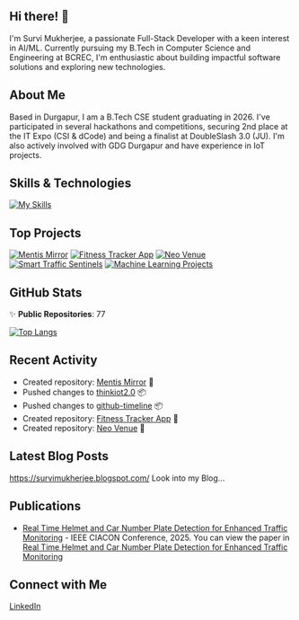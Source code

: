 ## Hi there! 👋

I'm Survi Mukherjee, a passionate Full-Stack Developer with a keen interest in AI/ML. Currently pursuing my B.Tech in Computer Science and Engineering at BCREC, I'm enthusiastic about building impactful software solutions and exploring new technologies.

## About Me

Based in Durgapur, I am a B.Tech CSE student graduating in 2026. I've participated in several hackathons and competitions, securing 2nd place at the IT Expo (CSI & dCode) and being a finalist at DoubleSlash 3.0 (JU). I'm also actively involved with GDG Durgapur and have experience in IoT projects.

## Skills & Technologies

[![My Skills](https://skillicons.dev/icons?i=html,css,react,nodejs,django,flask,ai,git,github,mongodb,aws,anaconda,arduino,azure,bash,c,codepen,dotnet,firebase,flutter,figma,githubactions,gmail,java,js,kubernetes,latex,linkedin,linux,mysql,netlify,nextjs,opencv,php,pycharm,pytorch,py,replit,sqlite,stackoverflow,sklearn,selenium,solidity,tailwind,tensorflow,ubuntu,vercel,visualstudio,vite,vscode,yarn&perline=8)](https://skillicons.dev)

## Top Projects

[![Mentis Mirror](https://github-readme-stats.vercel.app/api/pin/?username=survi09mukherjee&repo=Triwizardathon-Prototype&theme=dark)](https://github.com/survi09mukherjee/Triwizardathon-Prototype)
[![Fitness Tracker App](https://github-readme-stats.vercel.app/api/pin/?username=survi09mukherjee&repo=fitness_tracker_app&theme=dark)](https://github.com/survi09mukherjee/fitness_tracker_app)
[![Neo Venue](https://github-readme-stats.vercel.app/api/pin/?username=survi09mukherjee&repo=combned-project&theme=dark)](https://github.com/survi09mukherjee/combned-project)
[![Smart Traffic Sentinels](https://github-readme-stats.vercel.app/api/pin/?username=survi09mukherjee&repo=Smart-Traffic-Sentinels&theme=dark)](https://github.com/survi09mukherjee/Smart-Traffic-Sentinels)
[![Machine Learning Projects](https://github-readme-stats.vercel.app/api/pin/?username=survi09mukherjee&repo=machine-learning-cognifyz-technologies&theme=dark)](https://github.com/survi09mukherjee/machine-learning-cognifyz-technologies)

## GitHub Stats
✨ **Public Repositories**: 77 



[![Top Langs](https://github-readme-stats.vercel.app/api/top-langs/?username=survi09mukherjee&layout=compact&theme=dark)](https://github.com/anuraghazra/github-readme-stats)

## Recent Activity

- Created repository: [Mentis Mirror](https://github.com/survi09mukherjee/Triwizardathon-Prototype) 🔧  
- Pushed changes to [thinkiot2.0](https://github.com/ThinkIoT/thinkiot2.0) 📦  
- Pushed changes to [github-timeline](https://github.com/rtlearn/github-timeline-survi09mukherjee) 📦
- Created repository: [Fitness Tracker App](https://github.com/survi09mukherjee/fitness_tracker_app) 🔧 
- Created repository: [Neo Venue](https://github.com/survi09mukherjee/combned-project) 🔧 

## Latest Blog Posts

https://survimukherjee.blogspot.com/   Look into my Blog...

## Publications

- [Real Time Helmet and Car Number Plate Detection for Enhanced Traffic Monitoring](https://github.com/survi09mukherjee/Smart-Traffic-Sentinels) - IEEE CIACON Conference, 2025. You can view the paper in [Real Time Helmet and Car Number Plate Detection for Enhanced Traffic Monitoring](https://ieeexplore.ieee.org/document/11189662/keywords#keywords)

## Connect with Me

<a href="https://www.linkedin.com/in/survi-mukherjee-8302272a3?utm_source=share&utm_campaign=share_via&utm_content=profile&utm_medium=android_app" target="_blank" rel="noopener noreferrer"><Icon /> LinkedIn</a>
